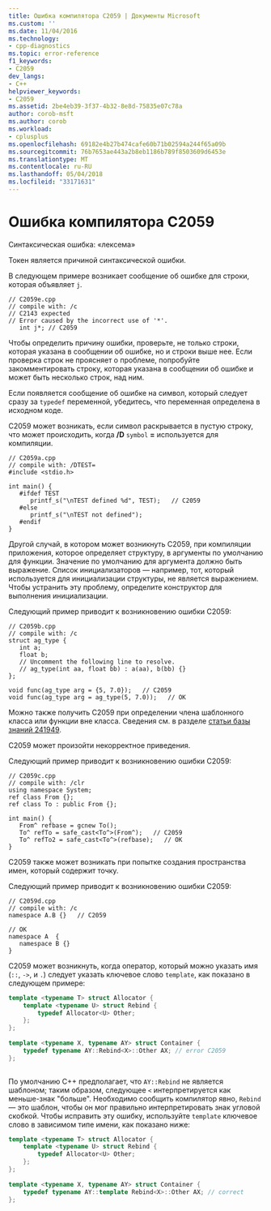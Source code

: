 ```yaml
---
title: Ошибка компилятора C2059 | Документы Microsoft
ms.custom: ''
ms.date: 11/04/2016
ms.technology:
- cpp-diagnostics
ms.topic: error-reference
f1_keywords:
- C2059
dev_langs:
- C++
helpviewer_keywords:
- C2059
ms.assetid: 2be4eb39-3f37-4b32-8e8d-75835e07c78a
author: corob-msft
ms.author: corob
ms.workload:
- cplusplus
ms.openlocfilehash: 69182e4b27b474cafe60b71b02594a244f65a09b
ms.sourcegitcommit: 76b7653ae443a2b8eb1186b789f8503609d6453e
ms.translationtype: MT
ms.contentlocale: ru-RU
ms.lasthandoff: 05/04/2018
ms.locfileid: "33171631"
---
```

# <a name="compiler-error-c2059"></a>Ошибка компилятора C2059
Синтаксическая ошибка: «лексема»  
  
 Токен является причиной синтаксической ошибки.  
  
 В следующем примере возникает сообщение об ошибке для строки, которая объявляет `j`.  
  
```  
// C2059e.cpp  
// compile with: /c  
// C2143 expected  
// Error caused by the incorrect use of '*'.  
   int j*; // C2059   
```  
  
 Чтобы определить причину ошибки, проверьте, не только строки, которая указана в сообщении об ошибке, но и строки выше нее. Если проверка строк не проясняет о проблеме, попробуйте закомментировать строку, которая указана в сообщении об ошибке и может быть несколько строк, над ним.  
  
 Если появляется сообщение об ошибке на символ, который следует сразу за `typedef` переменной, убедитесь, что переменная определена в исходном коде.  
  
 C2059 может возникать, если символ раскрывается в пустую строку, что может происходить, когда **/D** `symbol` **=** используется для компиляции.  
  
```  
// C2059a.cpp  
// compile with: /DTEST=  
#include <stdio.h>  
  
int main() {  
   #ifdef TEST  
      printf_s("\nTEST defined %d", TEST);   // C2059  
   #else  
      printf_s("\nTEST not defined");  
   #endif  
}  
```  
  
 Другой случай, в котором может возникнуть C2059, при компиляции приложения, которое определяет структуру, в аргументы по умолчанию для функции. Значение по умолчанию для аргумента должно быть выражение. Список инициализаторов — например, тот, который используется для инициализации структуры, не является выражением.  Чтобы устранить эту проблему, определите конструктор для выполнения инициализации.  
  
 Следующий пример приводит к возникновению ошибки C2059:  
  
```  
// C2059b.cpp  
// compile with: /c  
struct ag_type {  
   int a;  
   float b;  
   // Uncomment the following line to resolve.  
   // ag_type(int aa, float bb) : a(aa), b(bb) {}   
};  
  
void func(ag_type arg = {5, 7.0});   // C2059  
void func(ag_type arg = ag_type(5, 7.0));   // OK  
```  
  
 Можно также получить C2059 при определении члена шаблонного класса или функции вне класса. Сведения см. в разделе [статьи базы знаний 241949](http://support.microsoft.com/kb/241949).  
  
 C2059 может произойти некорректное приведения.  
  
 Следующий пример приводит к возникновению ошибки C2059:  
  
```  
// C2059c.cpp  
// compile with: /clr  
using namespace System;  
ref class From {};  
ref class To : public From {};  
  
int main() {  
   From^ refbase = gcnew To();  
   To^ refTo = safe_cast<To^>(From^);   // C2059  
   To^ refTo2 = safe_cast<To^>(refbase);   // OK  
}  
```  
  
 C2059 также может возникать при попытке создания пространства имен, который содержит точку.  
  
 Следующий пример приводит к возникновению ошибки C2059:  
  
```  
// C2059d.cpp  
// compile with: /c  
namespace A.B {}   // C2059  
  
// OK  
namespace A  {  
   namespace B {}  
}  
```  
  
 C2059 может возникнуть, когда оператор, который можно указать имя (`::`, `->`, и `.`) следует указать ключевое слово `template`, как показано в следующем примере:  
  
```cpp  
template <typename T> struct Allocator {  
    template <typename U> struct Rebind {  
        typedef Allocator<U> Other;  
    };  
};  
  
template <typename X, typename AY> struct Container {  
    typedef typename AY::Rebind<X>::Other AX; // error C2059  
};  
  
```  
  
 По умолчанию C++ предполагает, что `AY::Rebind` не является шаблоном; таким образом, следующее `<` интерпретируется как меньше-знак "больше".  Необходимо сообщить компилятор явно, `Rebind` — это шаблон, чтобы он мог правильно интерпретировать знак угловой скобкой. Чтобы исправить эту ошибку, используйте `template` ключевое слово в зависимом типе имени, как показано ниже:  
  
```cpp  
template <typename T> struct Allocator {  
    template <typename U> struct Rebind {  
        typedef Allocator<U> Other;  
    };  
};  
  
template <typename X, typename AY> struct Container {  
    typedef typename AY::template Rebind<X>::Other AX; // correct  
};  
  
```